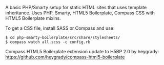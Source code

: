 A basic PHP/Smarty setup for static HTML sites that uses template inheritance.
Uses PHP, Smarty, HTML5 Boilerplate, Compass CSS with HTML5 Boilerplate mixins.

To get a CSS file, install SASS or Compass and use:

    $ cd php-smarty-boilerplate/src/share/stylesheets/
    $ compass watch all.scss -c config.rb

Compass HTML5 Boilerplate extension update to H5BP 2.0 by heygrady:
https://github.com/heygrady/compass-html5-boilerplate
